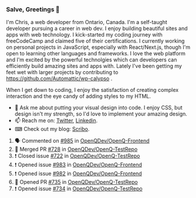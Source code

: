 ### Salve, Greetings 👋

I'm Chris, a web developer from Ontario, Canada. I'm a self-taught developer pursuing a career in web dev. I enjoy building beautiful sites and apps with web technology.
I kick-started my coding journey with freeCodeCamp and claimed five of their certifications.  I currently working on personal projects in JavaScript, especially with React/Next.js, though I'm open to learning other languages and frameworks. I love the web platform and I'm excited by the powerful technolgies which can developers can efficiently build amazing sites and apps with. Lately I've been getting my feet wet with larger projects by contributing to https://github.com/Automattic/wp-calypso .

When I get down to coding, I enjoy the satisfaction of creating complex interaction and the eye candy of adding styles to my HTML. 

- 💬 Ask me about putting your visual design into code. I enjoy CSS, but design isn't my strength, so I'd love to implement your amazing design.
- 📫 Reach me on: [Twitter](https://twitter.com/Christo28120856), [Linkedin](https://www.linkedin.com/in/christopher-stevers-07b9a5204/).
- ⌨ Check out my blog: [Scribo](https://christopherstevers.cf).
<!--
**Christopher-Stevers/Christopher-Stevers** is a ✨ _special_ ✨ repository because its `README.md` (this file) appears on your GitHub profile.

Here are some ideas to get you started:

- 🔭 I’m currently working on ...
- 🌱 I’m currently learning ...
- 👯 I’m looking to collaborate on ...
- 🤔 I’m looking for help with ...
- 😄 Pronouns: ...
- ⚡ Fun fact: ...
-->

<!--START_SECTION:activity-->
1. 🗣 Commented on [#985](https://github.com/OpenQDev/OpenQ-Frontend/issues/985) in [OpenQDev/OpenQ-Frontend](https://github.com/OpenQDev/OpenQ-Frontend)
2. 🎉 Merged PR [#728](https://github.com/OpenQDev/OpenQ-TestRepo/pull/728) in [OpenQDev/OpenQ-TestRepo](https://github.com/OpenQDev/OpenQ-TestRepo)
3. ❗️ Closed issue [#722](https://github.com/OpenQDev/OpenQ-TestRepo/issues/722) in [OpenQDev/OpenQ-TestRepo](https://github.com/OpenQDev/OpenQ-TestRepo)
4. ❗️ Opened issue [#983](https://github.com/OpenQDev/OpenQ-Frontend/issues/983) in [OpenQDev/OpenQ-Frontend](https://github.com/OpenQDev/OpenQ-Frontend)
5. ❗️ Opened issue [#982](https://github.com/OpenQDev/OpenQ-Frontend/issues/982) in [OpenQDev/OpenQ-Frontend](https://github.com/OpenQDev/OpenQ-Frontend)
6. 💪 Opened PR [#735](https://github.com/OpenQDev/OpenQ-TestRepo/pull/735) in [OpenQDev/OpenQ-TestRepo](https://github.com/OpenQDev/OpenQ-TestRepo)
7. ❗️ Opened issue [#734](https://github.com/OpenQDev/OpenQ-TestRepo/issues/734) in [OpenQDev/OpenQ-TestRepo](https://github.com/OpenQDev/OpenQ-TestRepo)
<!--END_SECTION:activity-->
